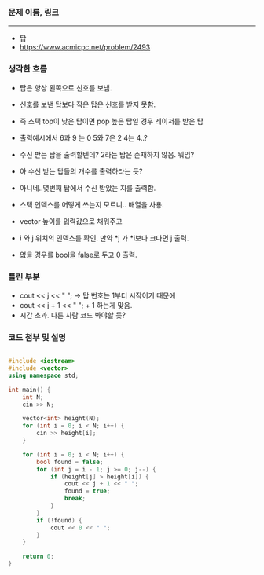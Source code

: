 ### 문제 이름, 링크
---
- 탑
- https://www.acmicpc.net/problem/2493

### 생각한 흐름
- 탑은 항상 왼쪽으로 신호를 보냄.
- 신호를 보낸 탑보다 작은 탑은 신호를 받지 못함.
- 즉 스택 top이 낮은 탑이면 pop 높은 탑일 경우 레이저를 받은 탑
- 출력예시에서 6과  9 는 0 5와 7은 2 4는 4..? 
-  수신 받는 탑을 출력할텐데? 2라는 탑은 존재하지 않음. 뭐임?
- 아 수신 받는 탑들의 개수를 출력하라는 듯?
- 아니네..몇번째 탑에서 수신 받았는 지를 출력함.
- 스택 인덱스를 어떻게 쓰는지 모르니.. 배열을 사용.
- vector 높이를 입력값으로 채워주고
- i 와 j 위치의 인덱스를 확인. 만약 *j 가 *i보다 크다면 j 출력.

- 없을 경우를 bool을 false로 두고 0 출력.

### 틀린 부분

- cout << j << " ";  -> 탑 번호는 1부터 시작이기 때문에
- cout << j + 1 << " "; + 1 하는게 맞음.
- 시간 초과. 다른 사람 코드 봐야할 듯?

### 코드 첨부 및 설명

```cpp

#include <iostream>
#include <vector>
using namespace std;

int main() {
    int N;
    cin >> N;

    vector<int> height(N);
    for (int i = 0; i < N; i++) {
        cin >> height[i];
    }

    for (int i = 0; i < N; i++) {
        bool found = false;
        for (int j = i - 1; j >= 0; j--) {
            if (height[j] > height[i]) {
                cout << j + 1 << " ";
                found = true;
                break;
            }
        }
        if (!found) {
            cout << 0 << " ";
        }
    }

    return 0;
}





```